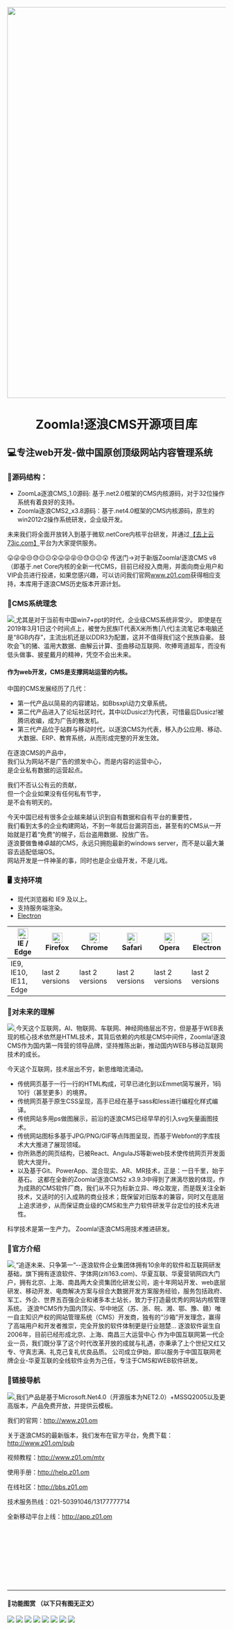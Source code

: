 <p align="center">
  <a href="http://z01.com">
    <img width="900" src="dist/images/ico.svg">
  </a>
</p>

<h1 align="center">Zoomla!逐浪CMS开源项目库</h1>

## 💻专注web开发-做中国原创顶级网站内容管理系统

### 🍈源码结构：
- ZoomLa逐浪CMS_1.0源码:  基于.net2.0框架的CMS内核源码，对于32位操作系统有着良好的支持。
- Zoomla逐浪CMS2_x3.8源码：基于.net4.0框架的CMS内核源码，原生的win2012r2操作系统研发，企业级开发。

未来我们将全面开放转入到基于微软.netCore内核平台研发，并通过<a href="http://www.73ic.com">【去上云73ic.com】</a>平台为大家提供服务。

😛😜😝😒😓😔😕😲😛😜😝😒😓😔😕😲
传送门->对于新版Zoomla!逐浪CMS v8（即基于.net Core内核的全新一代CMS，目前已经投入商用，并面向商业用户和VIP会员进行投递，如果您感兴趣，可以访问我们官网<a href="http://www.z01.com">www.z01.com</a>获得相应支持，本库用于逐浪CMS历史版本开源计划。


### 🍎CMS系统理念
 <a href="http://www.z01.com/mtv">
    <img src="dist/images/t1.jpg">
  </a>
尤其是对于当前有中国win7+ppt的时代，企业级CMS系统非常少。
即使是在2019年3月1日这个时间点上，被誉为民族IT代表X米所售[八代]主流笔记本电脑还是“8GB内存”，主流出机还是以DDR3为配置，这并不值得我们这个民族自豪。
鼓吹会飞的猪、滥用大数据、曲解云计算、歪曲移动互联网、吹捧弯道超车，而没有低头做事、披星戴月的精神，凭空不会出未来。


#### 作为web开发，CMS是支撑网站运营的内核。


中国的CMS发展经历了几代：
* 第一代产品以简易的内容建站，如Bbsxp\动力文章系统。
* 第二代产品进入了论坛社区时代，其中以Dusicz!为代表，可惜最后Dusicz!被腾讯收编，成为广告的散发机。
* 第三代产品位于站群与移动时代，以逐浪CMS为代表，移入办公应用、移动、大数据、ERP、教育系统，从而形成完整的开发生效。

在逐浪CMS的产品中，  
我们认为网站不是广告的颁发中心，而是内容的运营中心，  
是企业私有数据的运营起点。  

我们不否认公有云的贡献，  
但一个企业如果没有任何私有节字，  
是不会有明天的。

今天中国已经有很多企业越来越认识到自有数据和自有平台的重要性，  
我们看到太多的企业构建网站，不到一年就后台漏洞百出，甚至有的CMS从一开始就是打着“免费”的幌子，后台盗用数据、投放广告。  
逐浪要做鲁棒卓越的CMS，永远只拥抱最新的windows server，而不是以最大兼容去适配低端OS。  
网站开发是一件神圣的事，同时也是企业级开发，不是儿戏。





### 🖥 支持环境

* 现代浏览器和 IE9 及以上。
* 支持服务端渲染。
* [Electron](http://electron.atom.io/)

| [<img src="https://raw.githubusercontent.com/alrra/browser-logos/master/src/edge/edge_48x48.png" alt="IE / Edge" width="24px" height="24px" />](http://godban.github.io/browsers-support-badges/)</br>IE / Edge | [<img src="https://raw.githubusercontent.com/alrra/browser-logos/master/src/firefox/firefox_48x48.png" alt="Firefox" width="24px" height="24px" />](http://godban.github.io/browsers-support-badges/)</br>Firefox | [<img src="https://raw.githubusercontent.com/alrra/browser-logos/master/src/chrome/chrome_48x48.png" alt="Chrome" width="24px" height="24px" />](http://godban.github.io/browsers-support-badges/)</br>Chrome | [<img src="https://raw.githubusercontent.com/alrra/browser-logos/master/src/safari/safari_48x48.png" alt="Safari" width="24px" height="24px" />](http://godban.github.io/browsers-support-badges/)</br>Safari | [<img src="https://raw.githubusercontent.com/alrra/browser-logos/master/src/opera/opera_48x48.png" alt="Opera" width="24px" height="24px" />](http://godban.github.io/browsers-support-badges/)</br>Opera | [<img src="https://raw.githubusercontent.com/alrra/browser-logos/master/src/electron/electron_48x48.png" alt="Electron" width="24px" height="24px" />](http://godban.github.io/browsers-support-badges/)</br>Electron |
| --------- | --------- | --------- | --------- | --------- | --------- |
| IE9, IE10, IE11, Edge| last 2 versions| last 2 versions| last 2 versions| last 2 versions| last 2 versions


### 💓对未来的理解
 <a href="http://www.z01.com/corp/music">
    <img src="dist/images/t2.jpg">
  </a>
今天这个互联网，AI、物联网、车联网、神经网络层出不穷，但是基于WEB表现的核心技术依然是HTML技术，其背后依赖的内核是CMS中间件，Zoomla!逐浪CMS作为国内第一阵营的领导品牌，坚持推陈出新，推动国内WEB与移动互联网技术的成长。


今天这个互联网，技术层出不穷，新思维暗流涌动。
- 传统网页基于一行一行的HTML构成，可早已进化到以Emmet简写展开，1码10行（甚至更多）的境界。
- 传统网页基于原生CSS呈现，高手已经在基于sass和less进行编程化样式编译。
- 传统网站多用ps做图展示，前沿的逐浪CMS已经早早的引入svg矢量画图技术。
- 传统网站图标多基于JPG/PNG/GIF等点阵图呈现，而基于Webfont的字库技术大大推进了展现领域。
- 你所熟悉的网页结构，已被React、AngulaJS等新web技术使传统网页开发面貌大大提升。
- 以及基于Git、PowerApp、混合现实、AR、MR技术，正是：一日千里，始于基石。
这都在全新的Zoomla!逐浪CMS2 x3.9.3中得到了淋漓尽致的体现，作为成熟的CMS软件厂商，我们从不只为标新立异、哗众取宠，而是既关注全新技术，又适时的引入成熟的商业技术；既保留对旧版本的兼容，同时又在底层上追求进步，从而保证商业级的CMS和生产力软件研发平台定位的技术先进性。


科学技术是第一生产力。
Zoomla!逐浪CMS用技术推进研发。



### 📖官方介绍
 <a href="http://www.z01.com/corp/">
    <img src="dist/images/t3.jpg">
  </a>
“追逐未来、只争第一”--逐浪软件企业集团体拥有10余年的软件和互联网研发基础，旗下拥有逐浪软件、字体网(ziti163.com)、华夏互联、华夏营销网四大门户，拥有北京、上海、南昌两大全资集团化研发公司，逾十年网站开发、web底层研发、移动开发、电商解决方案与综合大数据开发方案服务经验，服务包括政府、军工、外企、世界五百强企业和诸多本土站长，致力于打造最优秀的网站内核管理系统。  
逐浪®CMS作为国内顶尖、华中地区（苏、浙、皖、湘、鄂、豫、赣）唯一自主知识产权的网站管理系统（CMS）开发商，独有的“沙箱”开发理念，赢得了高端用户和开发者推崇，完全开放的软件体制更是行业翘楚...  
逐浪软件诞生自2006年，目前已经形成北京、上海、南昌三大运营中心  
作为中国互联网第一代企业一员，我们既分享了这个时代改革开放的成就与礼遇，亦秉承了上个世纪又红又专、守真志满、礼克己复礼优良品质。  
公司成立伊始，即以服务于中国互联网老牌企业-华夏互联的全线软件业务为己任，专注于CMS和WEB软件研发。  
   

### 🍂链接导航
 <a href="http://www.z01.com/y10/">
    <img src="dist/images/t12.jpg">
  </a>
我们产品是基于Microsoft.Net4.0（开源版本为NET2.0）+MSSQ2005以及更高版本，产品免费开放，并提供云模板。
  

我们的官网：http://www.z01.om  

关于逐浪CMS的最新版本，我们发布在官方平台，免费下载：http://www.z01.om/pub  

视频教程：http://www.z01.om/mtv


使用手册：http://help.z01.om

在线社区：http://bbs.z01.om

技术服务热线：021-50391046/13177777714

全新移动平台上线：http://app.z01.om

<hr style="margin-top:10rem"/>

#### 🌚功能图赏 （以下只有图无正文）
<img src="dist/images/t4.jpg">
<img src="dist/images/t5.jpg">
<img src="dist/images/t6.jpg">
<img src="dist/images/t7.jpg">
<img src="dist/images/t8.jpg">
<img src="dist/images/t9.jpg">
<img src="dist/images/t10.jpg">
<img src="dist/images/t11.jpg">
